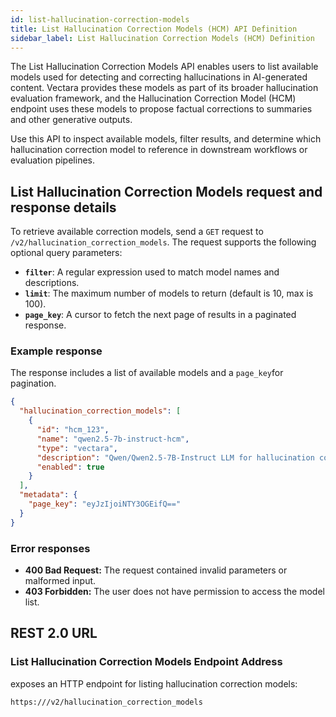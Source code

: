 ```yaml
---
id: list-hallucination-correction-models
title: List Hallucination Correction Models (HCM) API Definition
sidebar_label: List Hallucination Correction Models (HCM) Definition
---
```


The List Hallucination Correction Models API enables users to list available 
models used for detecting and correcting hallucinations in AI-generated 
content. Vectara provides these models as part of its broader hallucination 
evaluation framework, and the Hallucination Correction Model (HCM) endpoint 
uses these models to propose factual corrections to summaries and other 
generative outputs.

Use this API to inspect available models, filter results, and determine which 
hallucination correction model to reference in downstream workflows or 
evaluation pipelines.

## List Hallucination Correction Models request and response details

To retrieve available correction models, send a `GET` request to 
`/v2/hallucination_correction_models`. The request supports the following 
optional query parameters:

* **`filter`**: A regular expression used to match model names and descriptions.
* **`limit`**: The maximum number of models to return (default is 10, max is 100).
* **`page_key`**: A cursor to fetch the next page of results in a paginated 
  response.

### Example response

The response includes a list of available models and a `page_key`for pagination.

```json
{
  "hallucination_correction_models": [
    {
      "id": "hcm_123",
      "name": "qwen2.5-7b-instruct-hcm",
      "type": "vectara",
      "description": "Qwen/Qwen2.5-7B-Instruct LLM for hallucination correction in AI-generated text.",
      "enabled": true
    }
  ],
  "metadata": {
    "page_key": "eyJzIjoiNTY3OGEifQ=="
  }
}
```
### Error responses

* **400 Bad Request:** The request contained invalid parameters or malformed 
  input.
* **403 Forbidden:** The user does not have permission to access the model list.

## REST 2.0 URL

### List Hallucination Correction Models Endpoint Address

<Config v="names.product"/> exposes an HTTP endpoint for listing hallucination 
correction models:

<code>https://<Config v="domains.rest.indexing"/>/v2/hallucination_correction_models</code>

